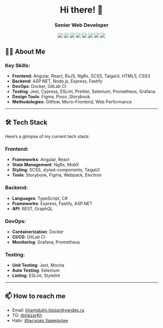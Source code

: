 <h1 align="center">Hi there! 👋</h1>

<h3 align="center">Senior Web Developer</h3>

<p align="center">
  <img src="https://img.shields.io/badge/Angular-DD0031?style=for-the-badge&logo=angular&logoColor=white" />
  <img src="https://img.shields.io/badge/React-61DAFB?style=for-the-badge&logo=react&logoColor=black" />
  <img src="https://img.shields.io/badge/TypeScript-3178C6?style=for-the-badge&logo=typescript&logoColor=white" />
  <img src="https://img.shields.io/badge/JavaScript-F7DF1E?style=for-the-badge&logo=javascript&logoColor=black" />
  <img src="https://img.shields.io/badge/RxJS-B7178C?style=for-the-badge&logo=reactivex&logoColor=white" />
  <img src="https://img.shields.io/badge/NgRx-B83280?style=for-the-badge&logo=redux&logoColor=white" />
  <img src="https://img.shields.io/badge/HTML5-E34F26?style=for-the-badge&logo=html5&logoColor=white" />
  <img src="https://img.shields.io/badge/CSS3-1572B6?style=for-the-badge&logo=css3&logoColor=white" />
</p>

## 👨‍💻 About Me

### Key Skills:
- **Frontend**: Angular, React, RxJS, NgRx, SCSS, TaigaUi, HTML5, CSS3
- **Backend**: ASP.NET, Node.js, Express, Fastify
- **DevOps**: Docker, GitLab CI
- **Testing**: Jest, Cypress, ESLint, Prettier, Selenium, Prometheus, Grafana
- **Design Tools**: Figma, Pixso ,Storybook
- **Methodologies**: Gitflow, Micro-Frontend, Web Performance

---

## 🛠️ Tech Stack

Here’s a glimpse of my current tech stack:

### Frontend:
- **Frameworks**: Angular, React
- **State Management**: NgRx, MobX
- **Styling**: SCSS, styled-components, TaigaUI
- **Tools**: Storybook, Figma, Webpack, Electron

### Backend:
- **Languages**: TypeScript, C#
- **Frameworks**: Express, Fastify, ASP.NET
- **API**: REST, GraphQL

### DevOps:
- **Containerization**: Docker
- **CI/CD**: GitLab CI
- **Monitoring**: Grafana, Prometheus

### Testing:
- **Unit Testing**: Jest, Mocha
- **Auto Testing**: Selenium
- **Linting**: ESLint, Stylelint

---

## 📫 How to reach me

- Email: [khamidulin.ilgizar@yandex.ru](mailto:khamidulin.ilgizar@yandex.ru)
- TG: [@ilgizarKh](https://t.me/ilgizarKh)
- Habr: [Ильгизар Хамидулин](https://career.habr.com/ilgizarkh)


